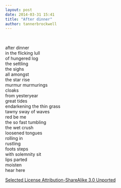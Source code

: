 ```yaml
---
layout: post
date: 2014-03-31 15:41
title: "After dinner"
author: tannerbrockwell
---
```


&nbsp;

after dinner  
in the flicking lull  
of hungered log  
the settling  
the sighs  
all amongst  
the star rise   
murmur murmurings  
cloaks  
from yesteryear  
great tides  
endarkening the thin grass  
tawny sway of waves  
red be me  
the so fast tumbling  
the wet crush  
loosened tongues  
rolling in  
rustling  
foots steps  
with solemnity sit  
lips parted  
moisten  
hear here  

[Selected License
Attribution-ShareAlike 3.0 Unported](http://creativecommons.org/licenses/by-sa/3.0/deed.en_US)